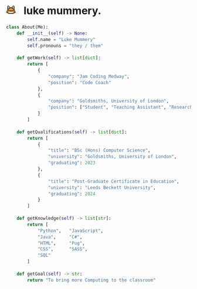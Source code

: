 <h1><img src="foxicon.png" height="26pt" style="margin-right: 15px">      luke mummery.</h1>

```python
class About(Me):
	def __init__(self) -> None:
		self.name = "Luke Mummery"
		self.pronouns = "they / them"

	def getWork(self) -> list[dict]:
		return [
			{
				"company": "Jam Coding Medway",
				"position": "Code Coach"
			},
			{
				"company": "Goldsmiths, University of London",
				"position": ["Student", "Teaching Assistant", "Research Assistant"]
			}
		]
	
	def getQualifications(self) -> list[dict]:
		return [
			{
				"title": "BSc (Hons) Computer Science",
				"university": "Goldsmiths, University of London",
				"graduating": 2023
			},
			{
				"title": "Post-Graduate Certificate in Education",
				"university": "Leeds Beckett University",
				"graduating": 2024
			}
		]
	
	def getKnowledge(self) -> list[str]:
		return [
			"Python",	"JavaScript",
			"Java",		"C#",
			"HTML",		"Pug",
			"CSS",		"SASS",
			"SQL"
		]
	
	def getGoal(self) -> str:
		return "To bring more Computing to the classroom"
```

<!---
lmummery/lmummery is a ✨ special ✨ repository because its `README.md` (this file) appears on your GitHub profile.
You can click the Preview link to take a look at your changes.
--->
